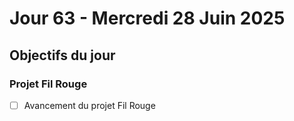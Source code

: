 # Jour 63 - Mercredi 28 Juin 2025

## Objectifs du jour

### Projet Fil Rouge

- [ ] Avancement du projet Fil Rouge
